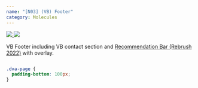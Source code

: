 ```yaml
---
name: "[N03] (VB) Footer"
category: Molecules
---
```


<a href="https://www.figma.com/file/YGsJLbagR6pXmnuZ7pPHsE/AEM-Content?type=design&node-id=1261-5401&t=TEZFcLjX3Bgk9Bhe-0" target="_blank" class="dvag-lsg-figma-link" title="Show on Figma">
  <img src="../resources/lsg/figma-logo.svg" class="dvag-lsg-figma-link__icon" />
</a>

<a href="https://confluence.diva-e.com/pages/viewpage.action?pageId=212354515" target="_blank" class="dvag-lsg-confluence-link" title="Show on Confluence">
  <img src="../resources/lsg/confluence-logo.svg" class="dvag-lsg-confluence-link__icon" />
</a>

VB Footer including VB contact section and [Recommendation Bar (Rebrush 2022)](index.html#recommendation-bar-rebrush-2022) with overlay.

```dvag-m-n-03-vb-footer:demo/n03-vb-footer.html
```

```dvag-m-n-03-vb-footer.css hidden
.dva-page {
  padding-bottom: 100px;
}
```
